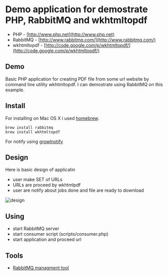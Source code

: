 # Demo application for demostrate PHP, RabbitMQ and wkhtmltopdf

- PHP - [http://www.php.net](http://www.php.net)
- RabbitMQ - [http://www.rabbitmq.com/](http://www.rabbitmq.com/)
- wkhtmltopdf - [http://code.google.com/p/wkhtmltopdf/](http://code.google.com/p/wkhtmltopdf/)


##  Demo

Basic PHP application for creating PDF file from some url website by command line utility wkhtmltopdf. I can demostrate using RabbitMQ on this example.


## Install

For installing on Mac OS X i used [homebrew](http://mxcl.github.com/homebrew/).

	brew install rabbitmq
	brew install wkhtmltopdf

For notify using [growlnotify](http://growl.info/extras.php)
	
## Design

Here is basic design of applicatin

- user make SET of URLs
- URLs are proceed by wkhtmlpdf
- user are notify about jobs done and file are ready to download

![design](https://github.com/abtris/php-rabbitmq-wkhtmltox-demo/raw/master/docs/design.png)

## Using

- start RabbitMQ server
- start consumer script (scripts/consumer.php)
- start application and proceed url

## Tools

- [RabbitMQ managment tool](http://localhost:55672/mgmt/)

